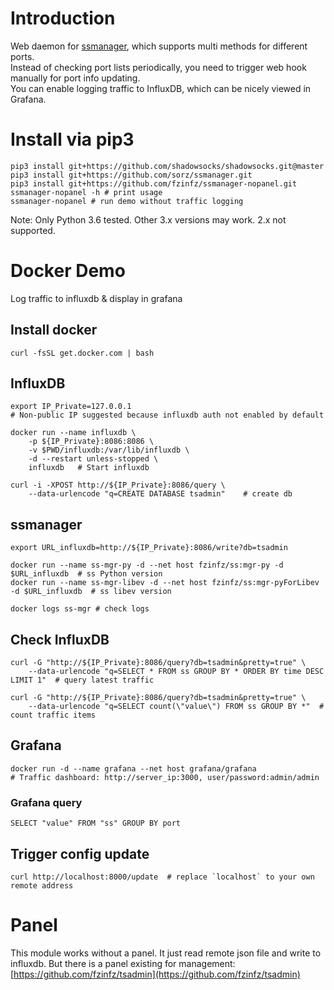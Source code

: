 # Introduction
Web daemon for [ssmanager](https://github.com/sorz/ssmanager), which supports multi methods for different ports.  
Instead of checking port lists periodically, you need to trigger web hook manually for port info updating.  
You can enable logging traffic to InfluxDB, which can be nicely viewed in Grafana.

# Install via pip3

    pip3 install git+https://github.com/shadowsocks/shadowsocks.git@master
    pip3 install git+https://github.com/sorz/ssmanager.git
    pip3 install git+https://github.com/fzinfz/ssmanager-nopanel.git
    ssmanager-nopanel -h # print usage
    ssmanager-nopanel # run demo without traffic logging

Note: Only Python 3.6 tested. Other 3.x versions may work. 2.x not supported.

# Docker Demo
Log traffic to influxdb & display in grafana

## Install docker
    curl -fsSL get.docker.com | bash

## InfluxDB

    export IP_Private=127.0.0.1
    # Non-public IP suggested because influxdb auth not enabled by default

    docker run --name influxdb \
        -p ${IP_Private}:8086:8086 \
        -v $PWD/influxdb:/var/lib/influxdb \
        -d --restart unless-stopped \
        influxdb   # Start influxdb

    curl -i -XPOST http://${IP_Private}:8086/query \
        --data-urlencode "q=CREATE DATABASE tsadmin"    # create db

## ssmanager

    export URL_influxdb=http://${IP_Private}:8086/write?db=tsadmin

    docker run --name ss-mgr-py -d --net host fzinfz/ss:mgr-py -d $URL_influxdb  # ss Python version
    docker run --name ss-mgr-libev -d --net host fzinfz/ss:mgr-pyForLibev -d $URL_influxdb  # ss libev version

    docker logs ss-mgr # check logs

## Check InfluxDB

    curl -G "http://${IP_Private}:8086/query?db=tsadmin&pretty=true" \
        --data-urlencode "q=SELECT * FROM ss GROUP BY * ORDER BY time DESC LIMIT 1"  # query latest traffic

    curl -G "http://${IP_Private}:8086/query?db=tsadmin&pretty=true" \
        --data-urlencode "q=SELECT count(\"value\") FROM ss GROUP BY *"  # count traffic items

## Grafana

    docker run -d --name grafana --net host grafana/grafana
    # Traffic dashboard: http://server_ip:3000, user/password:admin/admin

### Grafana query
    SELECT "value" FROM "ss" GROUP BY port

## Trigger config update
    curl http://localhost:8000/update  # replace `localhost` to your own remote address

# Panel
This module works without a panel. It just read remote json file and write to influxdb.
But there is a panel existing for management: [https://github.com/fzinfz/tsadmin](https://github.com/fzinfz/tsadmin)